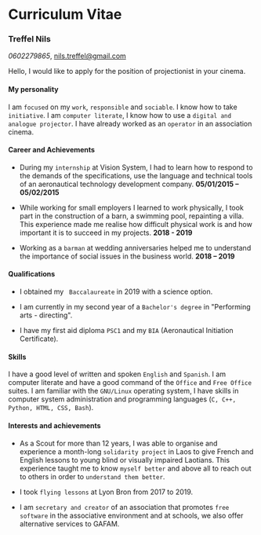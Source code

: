 # Curriculum Vitae

### Treffel Nils 

*0602279865*, [nils.treffel@gmail.com](mailto:nils.treffel@gmail.com)



Hello, I would like to apply for the position of projectionist in your cinema.



#### My personality

I am `focused` on my `work`, `responsible` and `sociable`. I know how to take `initiative`. I am `computer literate`, I know how to use a `digital and analogue projector`. I have already worked as an `operator` in an association cinema.



#### Career and Achievements

- During my `internship` at Vision System, I had to learn how to respond to the demands of the specifications, use the language and technical tools of an aeronautical technology development company. **05/01/2015 – 05/02/2015**

- While working for small employers I learned to work physically, I took part in the construction of a barn, a swimming pool, repainting a villa. This experience made me realise how difficult physical work is and how important it is to succeed in my projects. **2018 - 2019**

- Working as a `barman` at wedding anniversaries helped me to understand the importance of social issues in the business world.  **2018 – 2019**

  

#### Qualifications

- I obtained my ` Baccalaureate` in 2019 with a science option.

- I am currently in my second year of a `Bachelor's degree` in "Performing arts - directing".

- I have my first aid diploma `PSC1` and my `BIA`  (Aeronautical Initiation Certificate).



#### Skills

I have a good level of written and spoken `English` and `Spanish`. I am computer literate and have a good command of the `Office` and `Free Office` suites. I am familiar with the `GNU/Linux` operating system, I have skills in computer system administration and programming languages (`C, C++, Python, HTML, CSS, Bash`).



#### Interests and achievements

- As a Scout for more than 12 years, I was able to organise and experience a month-long `solidarity project` in Laos to give French and English lessons to young blind or visually impaired Laotians. This experience taught me to know `myself better` and above all to reach out to others in order to `understand them better`.

- I took `flying lessons` at Lyon Bron from 2017 to 2019.

- I am `secretary and creator` of an association that promotes `free software` in the associative environment and at schools, we also offer alternative services to GAFAM.
